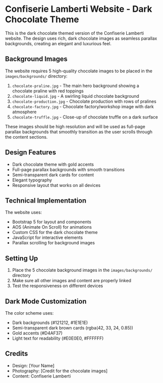 # Confiserie Lamberti Website - Dark Chocolate Theme

This is the dark chocolate themed version of the Confiserie Lamberti website. The design uses rich, dark chocolate images as seamless parallax backgrounds, creating an elegant and luxurious feel.

## Background Images

The website requires 5 high-quality chocolate images to be placed in the `images/backgrounds/` directory:

1. `chocolate-praline.jpg` - The main hero background showing a chocolate praline with red toppings
2. `chocolate-liquid.jpg` - A swirling liquid chocolate background
3. `chocolate-production.jpg` - Chocolate production with rows of pralines
4. `chocolate-factory.jpg` - Chocolate factory/workshop image with dark atmosphere
5. `chocolate-truffle.jpg` - Close-up of chocolate truffle on a dark surface

These images should be high resolution and will be used as full-page parallax backgrounds that smoothly transition as the user scrolls through the content sections.

## Design Features

- Dark chocolate theme with gold accents
- Full-page parallax backgrounds with smooth transitions
- Semi-transparent dark cards for content
- Elegant typography
- Responsive layout that works on all devices

## Technical Implementation

The website uses:
- Bootstrap 5 for layout and components
- AOS (Animate On Scroll) for animations
- Custom CSS for the dark chocolate theme
- JavaScript for interactive elements
- Parallax scrolling for background images

## Setting Up

1. Place the 5 chocolate background images in the `images/backgrounds/` directory
2. Make sure all other images and content are properly linked
3. Test the responsiveness on different devices

## Dark Mode Customization

The color scheme uses:
- Dark backgrounds (#121212, #1E1E1E)
- Semi-transparent dark brown cards (rgba(42, 33, 24, 0.85))
- Gold accents (#D4AF37)
- Light text for readability (#E0E0E0, #FFFFFF)

## Credits

- Design: [Your Name]
- Photography: [Credit for the chocolate images]
- Content: Confiserie Lamberti